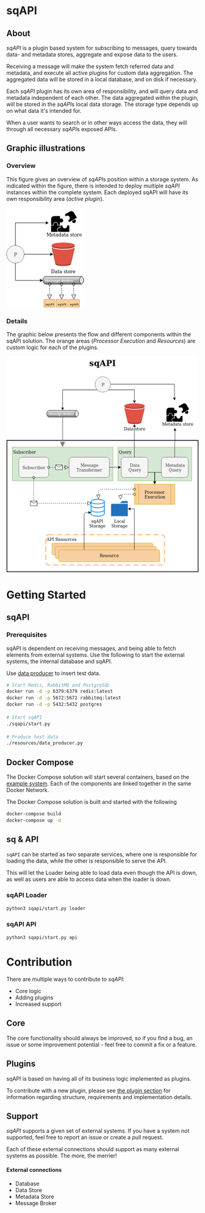 # sqAPI

## About
*sqAPI* is a plugin based system for subscribing to messages,
query towards data- and metadata stores,
aggregate and expose data to the users.

Receiving a message will make the system fetch referred data and metadata,
and execute all active plugins for custom data aggregation.
The aggregated data will be stored in a local database, and on disk if necessary.

Each *sqAPI* plugin has its own area of responsibility, and will query data and metadata
independent of each other. The data aggregated within the plugin, will be stored in
the *sqAPI*s local data storage.
The storage type depends up on what data it's intended for.

When a user wants to search or in other ways access the data,
they will through all necessary *sqAPI*s exposed APIs.

## Graphic illustrations
### Overview
This figure gives an overview of *sqAPI*s position within a storage system.
As indicated within the figure,
there is intended to deploy multiple *sqAPI* instances within the complete system.
Each deployed sqAPI will have its own responsibility area (_active plugin_).

![sqAPI Overview](resources/images/sqapi_overview.png)

### Details
The graphic below presents the flow and different components within the sqAPI solution.
The orange areas (_Processor Execution_ and _Resources_) are custom logic for each of the plugins.

![sqAPI Details](resources/images/sqapi_details.png)


# Getting Started
## sqAPI
### Prerequisites
sqAPI is dependent on receiving messages, and being able to fetch elements from external systems.
Use the following to start the external systems, the internal database and sqAPI.

Use [data producer](resources/test/data_producer.py) to insert test data.
```bash
# Start Redis, RabbitMQ and PostgreSQL
docker run -d -p 6379:6379 redis:latest
docker run -d -p 5672:5672 rabbitmq:latest
docker run -d -p 5432:5432 postgres

# Start sqAPI
./sqapi/start.py

# Produce test data
./resources/data_producer.py
```

## Docker Compose
The Docker Compose solution will start several containers,
based on the [example system](resources/docs/EXAMPLE_SYSTEM.md).
Each of the components are linked together in the same Docker Network.

The Docker Compose solution is built and started with the following
```bash
docker-compose build
docker-compose up -d
```

## sq & API
`sqAPI` can be started as two separate services,
where one is responsible for loading the data,
while the other is responsible to serve the API.

This will let the Loader being able to load data even though the API is down,
as well as users are able to access data when the loader is down.

### sqAPI Loader
```bash
python3 sqapi/start.py loader
```

### sqAPI API
```bash
python3 sqapi/start.py api
```


# Contribution
There are multiple ways to contribute to *sqAPI*:
* Core logic
* Adding plugins
* Increased support

## Core
The core functionality should always be improved,
so if you find a bug, an issue or some improvement potential -
feel free to commit a fix or a feature.


## Plugins
sqAPI is based on having all of its business logic implemented as plugins.

To contribute with a new plugin, please see [the plugin section](resources/docs/PLUGINS.md)
for information regarding structure, requirements and implementation details.


## Support
*sqAPI* supports a given set of external systems.
If you have a system not supported, feel free to report an issue or create a pull request.

Each of these external connections should support as many external systems as possible.
The more, the merrier!

#### External connections
* Database
* Data Store
* Metadata Store
* Message Broker
